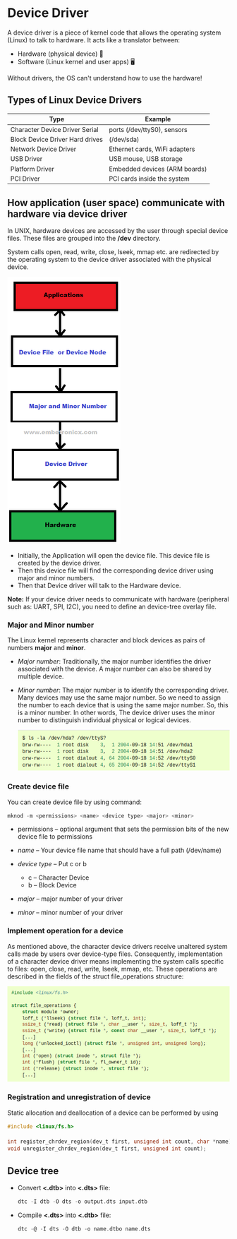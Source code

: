 # Device Driver #

A device driver is a piece of kernel code that allows the operating system (Linux) to talk to hardware.
It acts like a translator between:

- Hardware (physical device) 🔌
- Software (Linux kernel and user apps) 🖥️

Without drivers, the OS can't understand how to use the hardware!

## Types of Linux Device Drivers ##

| Type                            | Example                       |
|---------------------------------|-------------------------------|
| Character Device Driver Serial  | ports (/dev/ttyS0), sensors   |
| Block Device Driver Hard drives | (/dev/sda)                    |
| Network Device Driver           | Ethernet cards, WiFi adapters |
| USB Driver                      | USB mouse, USB storage        |
| Platform Driver                 | Embedded devices (ARM boards) |
| PCI Driver                      | PCI cards inside the system   |

## How application (user space) communicate with hardware via device driver ##

In UNIX, hardware devices are accessed by the user through special device files. These files are grouped into the **/dev** directory.

System calls open, read, write, close, lseek, mmap etc. are redirected by the operating system to the device driver associated with the physical device.

![image](image/character-device-driver-communication.png)

- Initially, the Application will open the device file. This device file is created by the device driver.
- Then this device file will find the corresponding device driver using major and minor numbers.
- Then that Device driver will talk to the Hardware device.

**Note:** If your device driver needs to communicate with hardware (peripheral such as: UART, SPI, I2C), you need to define an device-tree overlay file.

### Major and Minor number ###

The Linux kernel represents character and block devices as pairs of numbers **major** and **minor**.

- *Major number*: Traditionally, the major number identifies the driver associated with the device. A major number can also be shared by multiple device.

- *Minor number*: The major number is to identify the corresponding driver. Many devices may use the same major number. So we need to assign the number to each device that is using the same major number. So, this is a minor number. In other words, The device driver uses the minor number to distinguish individual physical or logical devices.

  ![major and minor number](image/major_and_monior_number.png)

### Create device file ###

You can create device file by using command:

```c
mknod -m <permissions> <name> <device type> <major> <minor>
```

- permissions – optional argument that sets the permission bits of the new device file to permissions
- *name* – Your device file name that should have a full path (/dev/name)
- *device type* – Put c or b
  - c – Character Device
  - b – Block Device

- *major* – major number of your driver

- *minor* – minor number of your driver

### Implement operation for a device ###

As mentioned above, the character device drivers receive unaltered system calls made by users over device-type files. Consequently, implementation of a character device driver means implementing the system calls specific to files: open, close, read, write, lseek, mmap, etc. These operations are described in the fields of the struct file_operations structure:

![file operation](image/file_operation.png)

### Registration and unregistration of device ###

Static allocation and deallocation of a device can be performed by using 

```c
#include <linux/fs.h>

int register_chrdev_region(dev_t first, unsigned int count, char *name);
void unregister_chrdev_region(dev_t first, unsigned int count);
```

## Device tree ##

- Convert **<.dtb>** into **<.dts>** file:

  ```c
  dtc -I dtb -O dts -o output.dts input.dtb
  ```

- Compile **<.dts>** into **<.dtb>** file:

  ```c
  dtc -@ -I dts -O dtb -o name.dtbo name.dts
  ```

